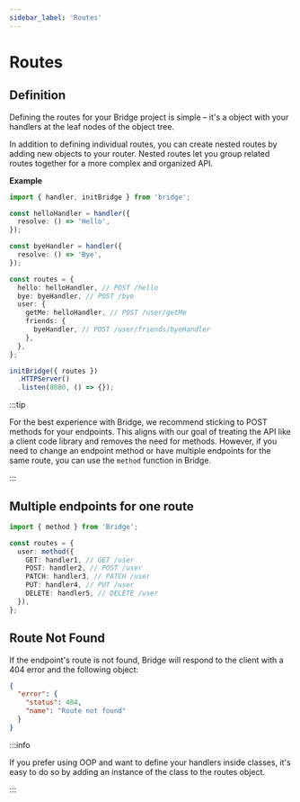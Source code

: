 ```yaml
---
sidebar_label: 'Routes'
---
```


# Routes

## Definition

Defining the routes for your Bridge project is simple – it's a object with your handlers at the leaf nodes of the object tree.

In addition to defining individual routes, you can create nested routes by adding new objects to your router. Nested routes let you group related routes together for a more complex and organized API.

**Example**

```ts twoslash title='server.ts'
import { handler, initBridge } from 'bridge';

const helloHandler = handler({
  resolve: () => 'Hello',
});

const byeHandler = handler({
  resolve: () => 'Bye',
});

const routes = {
  hello: helloHandler, // POST /hello
  bye: byeHandler, // POST /bye
  user: {
    getMe: helloHandler, // POST /user/getMe
    friends: {
      byeHandler, // POST /user/friends/byeHandler
    },
  },
};

initBridge({ routes })
  .HTTPServer()
  .listen(8080, () => {});
```

:::tip

For the best experience with Bridge, we recommend sticking to POST methods for your endpoints. This aligns with our goal of treating the API like a client code library and removes the need for methods. However, if you need to change an endpoint method or have multiple endpoints for the same route, you can use the `method` function in Bridge.

:::

## Multiple endpoints for one route

```ts
import { method } from 'Bridge';

const routes = {
  user: method({
    GET: handler1, // GET /user
    POST: handler2, // POST /user
    PATCH: handler3, // PATCH /user
    PUT: handler4, // PUT /user
    DELETE: handler5, // DELETE /user
  }),
};
```

<!--
## Nested Routes

In addition to defining individual routes, you can create nested routes by adding new objects to your router. Nested routes let you group related routes together for a more complex and organized API.

**Example**

```ts
const routes = {
  // POST /hey
  hey: heyHandler,
  admin: {
    // POST /admin/signin
    signin: signinHandler,
    users: {
      // POST /admin/users/create
      create: createUserHandler,
      // POST /admin/users/get
      get: getUserHandler,
    },
  },
};
``` -->

## Route Not Found

If the endpoint's route is not found, Bridge will respond to the client with a 404 error and the following object:

```json
{
  "error": {
    "status": 404,
    "name": "Route not found"
  }
}
```

:::info

If you prefer using OOP and want to define your handlers inside classes, it's easy to do so by adding an instance of the class to the routes object.

:::
